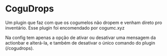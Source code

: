 # CoguDrops
Um plugin que faz com que os cogumelos não dropem e venham direto pro inventário.
Esse plugin foi encomendado por cogumc.xyz

Na config tem apenas a opção de ativar ou desativar uma mensagem da actionbar e alterá-la, e também de desativar o único comando do plugin (/cogudrops).
